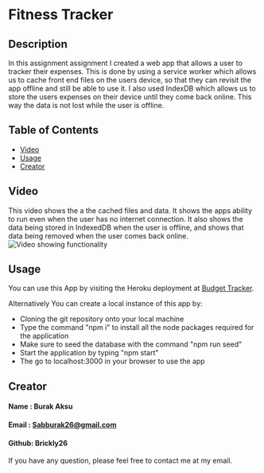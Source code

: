 # Fitness Tracker

## Description

In this assignment assignment I created a web app that allows a user to tracker their expenses. This is done by using a service worker which allows us to cache front end files on the users device, so that they can revisit the app offline and still be able to use it. I also used IndexDB which allows us to store the users expenses on their device until they come back online. This way the data is not lost while the user is offline.

## Table of Contents

- [Video](#Video)
- [Usage](#Usage)
- [Creator](#Creator)

## Video

This video shows the a the cached files and data. It shows the apps ability to run even when the user has no internet connection. It also shows the data being stored in IndexedDB when the user is offline, and shows that data being removed when the user comes back online.
![Video showing functionality](./video/mock.gif)


## Usage

You can use this App by visiting the Heroku deployment at [Budget Tracker](https://budget-tracker-ba.herokuapp.com/ "Budget Tracker").

Alternatively You can create a local instance of this app by:

- Cloning the git repository onto your local machine 
- Type the command "npm i" to install all the node packages required for the application
- Make sure to seed the database with the command "npm run seed"
- Start the application by typing "npm start"
- The go to localhost:3000 in your browser to use the app

## Creator

#### Name : Burak Aksu
#### Email : Sabburak26@gmail.com
#### Github: Brickly26

If you have any question, please feel free to contact me at my email.